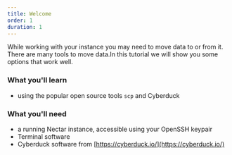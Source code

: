 ```yaml
---
title: Welcome
order: 1
duration: 1
---
```


While working with your instance you may need to move data to or from it. There are many tools to move data.In this tutorial we will show you some options that work well.

### What you'll learn

- using the popular open source tools `scp` and  Cyberduck

### What you'll need

- a running Nectar instance, accessible using your OpenSSH keypair
- Terminal software
- Cyberduck software from [https://cyberduck.io/](https://cyberduck.io/)